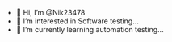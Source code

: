 - 👋 Hi, I’m @Nik23478
- 👀 I’m interested in Software testing...
- 🌱 I’m currently learning  automation testing...
  

<!---
Nik23478/Nik23478 is a ✨ special ✨ repository because its `README.md` (this file) appears on your GitHub profile.
You can click the Preview link to take a look at your changes.
--->
